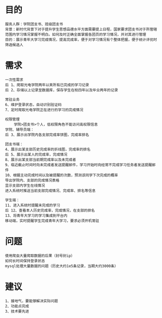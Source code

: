 # 目的
    服务人群：学院团支书、班级团支书
    背景：新时代背景下对于提升学生思想品德水平方面需要提上日程，国家要求团支书对于所管辖范围内学习情况掌握不明白。如何及时正确全面掌握各团员的学习情况，并对其进行管理
    目的：展示青年大学习完成情况，提高完成率，便于对学习情况有个整体把握，便于统计评优时筛选候选人
    

# 需求
    一次性需求
    后 1、爬取光电学院两年以来所有已完成的学习记录
    后 2、存储以上记录至数据库，保存学生在校四年以及毕业两年的记录
    
    常驻业务
    6、维护登录状态，自动识别验证码
    7、定时爬取光电学院正在进行的学习的完成情况

    权限管理
        学院>团支书>个人，低权限角色不能访问高权限信息
    学院、辅导员端：
    后 3、展示出学院内各支部完成率饼图，完成率排名

    团支书端：
    4、展示出某支部历史完成率的折线图，完成率的排名
    后 5、展示出某人的完成率，完成情况
    8、展示出某支部当前期完成率以及未完成者
    9、临近截止时间时向未完成者发送提醒邮件，学习开始时向经常不完成学习任务者发送提醒邮件
    10、根据主动完成时间以及被提醒的次数，预测该同学下次完成的概率
    导出学院内、支部的完成情况表格
    显示支部内学生在线情况
    进入系统时推送当前支部完成情况、完成率、排名等信息

    学生端：
    11、进入系统时提醒未完成的学习
    后 12、查看本人历史完成率，完成情况，在支部的排名
    13、将青年大学习的学习集成到平台内
    移动端，实时提醒学生完成青年大学习，要求必须开机常驻

# 问题
    使用爬虫大量爬取数据的后果（封号封ip）
    如何长时间保持登录状态
    mysql处理大量数据的问题（历史大约1e5条记录，当期大约3000条）

# 建议
    1、接地气，要能够解决实际问题
    2、功能点完成
    3、技术要先进
    